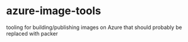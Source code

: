 # azure-image-tools
tooling for building/publishing images on Azure that should probably be replaced with packer
